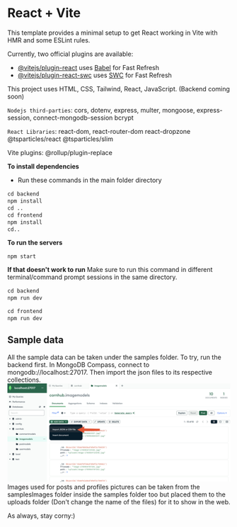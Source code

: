 # React + Vite

This template provides a minimal setup to get React working in Vite with HMR and some ESLint rules.

Currently, two official plugins are available:

- [@vitejs/plugin-react](https://github.com/vitejs/vite-plugin-react/blob/main/packages/plugin-react/README.md) uses [Babel](https://babeljs.io/) for Fast Refresh
- [@vitejs/plugin-react-swc](https://github.com/vitejs/vite-plugin-react-swc) uses [SWC](https://swc.rs/) for Fast Refresh

This project uses HTML, CSS, Tailwind, React, JavaScript.
(Backend coming soon)

`Nodejs third-parties`:
cors,
dotenv,
express,
multer,
mongoose,
express-session,
connect-mongodb-session
bcrypt

`React Libraries`:
react-dom,
react-router-dom
react-dropzone
@tsparticles/react
@tsparticles/slim

Vite plugins:
@rollup/plugin-replace

**To install dependencies**

- Run these commands in the main folder directory

```
cd backend
npm install
cd ..
cd frontend
npm install
cd..
```

**To run the servers**

```
npm start
```

**If that doesn't work to run**
Make sure to run this command in different terminal/command prompt sessions in the same directory.

```
cd backend
npm run dev
```

```
cd frontend
npm run dev
```

## Sample data

All the sample data can be taken under the samples folder. To try, run the backend first. In MongoDB Compass, connect to mongodb://localhost:27017. Then import the json files to its respective collections.
![alt text](image-1.png)
Images used for posts and profiles pictures can be taken from the samplesImages folder inside the samples folder too but placed them to the uploads folder (Don't change the name of the files) for it to show in the web.

As always, stay corny:)

